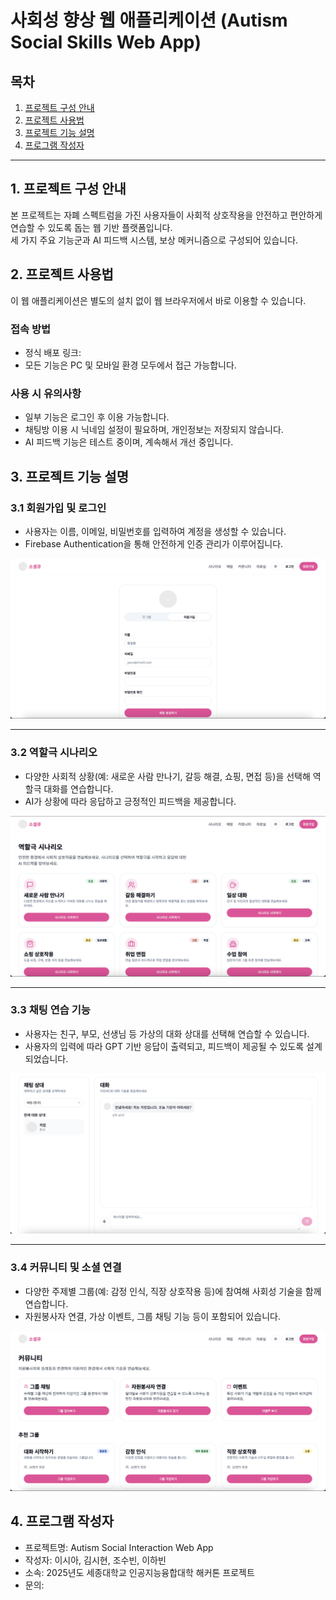 # 사회성 향상 웹 애플리케이션 (Autism Social Skills Web App)

## 목차
1. [프로젝트 구성 안내](#1-프로젝트-구성-안내)  
2. [프로젝트 사용법](#2-프로젝트-사용법)  
3. [프로젝트 기능 설명](#3-프로젝트-기능-설명)  
4. [프로그램 작성자](#5-프로그램-작성자)

---

## 1. 프로젝트 구성 안내

본 프로젝트는 자폐 스펙트럼을 가진 사용자들이 사회적 상호작용을 안전하고 편안하게 연습할 수 있도록 돕는 웹 기반 플랫폼입니다.  
세 가지 주요 기능군과 AI 피드백 시스템, 보상 메커니즘으로 구성되어 있습니다.

## 2. 프로젝트 사용법

이 웹 애플리케이션은 별도의 설치 없이 웹 브라우저에서 바로 이용할 수 있습니다.

### 접속 방법
- 정식 배포 링크:
- 모든 기능은 PC 및 모바일 환경 모두에서 접근 가능합니다.

### 사용 시 유의사항
- 일부 기능은 로그인 후 이용 가능합니다.  
- 채팅방 이용 시 닉네임 설정이 필요하며, 개인정보는 저장되지 않습니다.  
- AI 피드백 기능은 테스트 중이며, 계속해서 개선 중입니다.

## 3. 프로젝트 기능 설명

### 3.1 회원가입 및 로그인

- 사용자는 이름, 이메일, 비밀번호를 입력하여 계정을 생성할 수 있습니다.
- Firebase Authentication을 통해 안전하게 인증 관리가 이루어집니다.

![회원가입 화면](./screenshots/signup.png)

---

### 3.2 역할극 시나리오

- 다양한 사회적 상황(예: 새로운 사람 만나기, 갈등 해결, 쇼핑, 면접 등)을 선택해 역할극 대화를 연습합니다.
- AI가 상황에 따라 응답하고 긍정적인 피드백을 제공합니다.

![시나리오 선택 화면](./screenshots/scenario.png)

---

### 3.3 채팅 연습 기능

- 사용자는 친구, 부모, 선생님 등 가상의 대화 상대를 선택해 연습할 수 있습니다.
- 사용자의 입력에 따라 GPT 기반 응답이 출력되고, 피드백이 제공될 수 있도록 설계되었습니다.

![채팅 연습 화면](./screenshots/chat.png)

---

### 3.4 커뮤니티 및 소셜 연결

- 다양한 주제별 그룹(예: 감정 인식, 직장 상호작용 등)에 참여해 사회성 기술을 함께 연습합니다.
- 자원봉사자 연결, 가상 이벤트, 그룹 채팅 기능 등이 포함되어 있습니다.

![커뮤니티 화면](./screenshots/community.png)

## 4. 프로그램 작성자

- 프로젝트명: Autism Social Interaction Web App  
- 작성자: 이시아, 김시현, 조수빈, 이하빈  
- 소속: 2025년도 세종대학교 인공지능융합대학 해커톤 프로젝트  
- 문의:
